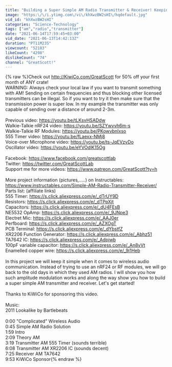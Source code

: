 ```yaml
---
title: "Building a Super Simple AM Radio Transmitter & Receiver! Keeping Wireless Audio Communication easy!"
image: "https:\/\/i.ytimg.com\/vi\/khXwzBW2sHI\/hqdefault.jpg"
vid_id: "khXwzBW2sHI"
categories: "Science-Technology"
tags: ["am","radio","transmitter"]
date: "2021-06-14T17:59:45+03:00"
vid_date: "2021-06-13T14:42:13Z"
duration: "PT11M23S"
viewcount: "52183"
likeCount: "4298"
dislikeCount: "74"
channel: "GreatScott!"
---
```

{% raw %}Check out <a rel="nofollow" target="blank" href="http://KiwiCo.com/GreatScott">http://KiwiCo.com/GreatScott</a> for 50% off your first month of ANY crate!<br />WARNING: Always check your local law if you want to transmit something with AM! Sending on certain frequencies and thus blocking other licensed transmitters can be illegal. So if you want to try it then make sure that the transmission power is super low. In my example the transmitter was only capable of sending over a distance of around 2-3m.<br /><br />Previous video: <a rel="nofollow" target="blank" href="https://youtu.be/tLKsvHSADdw">https://youtu.be/tLKsvHSADdw</a><br />Walkie-Talkie nRF24 video: <a rel="nofollow" target="blank" href="https://youtu.be/SZYwvvh6m-s">https://youtu.be/SZYwvvh6m-s</a><br />Walkie-Talkie RF Modules: <a rel="nofollow" target="blank" href="https://youtu.be/PKowvbnIxso">https://youtu.be/PKowvbnIxso</a><br />555 Timer video: <a rel="nofollow" target="blank" href="https://youtu.be/fLaexx-NMj8">https://youtu.be/fLaexx-NMj8</a><br />Voice-over Microphone video: <a rel="nofollow" target="blank" href="https://youtu.be/ts-JqEVzvDo">https://youtu.be/ts-JqEVzvDo</a><br />Oscillator video: <a rel="nofollow" target="blank" href="https://youtu.be/eYVOdlK15Og">https://youtu.be/eYVOdlK15Og</a><br /><br />Facebook: <a rel="nofollow" target="blank" href="https://www.facebook.com/greatscottlab">https://www.facebook.com/greatscottlab</a><br />Twitter: <a rel="nofollow" target="blank" href="https://twitter.com/GreatScottLab">https://twitter.com/GreatScottLab</a><br />Support me for more videos: <a rel="nofollow" target="blank" href="https://www.patreon.com/GreatScott?ty=h">https://www.patreon.com/GreatScott?ty=h</a><br /><br />More project information (pictures,.....) on Instructables: <a rel="nofollow" target="blank" href="https://www.instructables.com/Simple-AM-Radio-Transmitter-Receiver/">https://www.instructables.com/Simple-AM-Radio-Transmitter-Receiver/</a><br />Parts list: (affiliate links)<br />555 Timer: <a rel="nofollow" target="blank" href="https://s.click.aliexpress.com/e/_dTrUY9D">https://s.click.aliexpress.com/e/_dTrUY9D</a><br />Resistors: <a rel="nofollow" target="blank" href="https://s.click.aliexpress.com/e/_dTPpXjt">https://s.click.aliexpress.com/e/_dTPpXjt</a><br />Capacitors: <a rel="nofollow" target="blank" href="https://s.click.aliexpress.com/e/_dU4FEsB">https://s.click.aliexpress.com/e/_dU4FEsB</a><br />NE5532 OpAmp: <a rel="nofollow" target="blank" href="https://s.click.aliexpress.com/e/_9JNpe3">https://s.click.aliexpress.com/e/_9JNpe3</a><br />Electret Mic: <a rel="nofollow" target="blank" href="https://s.click.aliexpress.com/e/_AAJ0er">https://s.click.aliexpress.com/e/_AAJ0er</a><br />Perfboard: <a rel="nofollow" target="blank" href="https://s.click.aliexpress.com/e/_AZXOgT">https://s.click.aliexpress.com/e/_AZXOgT</a><br />PCB Terminal: <a rel="nofollow" target="blank" href="https://s.click.aliexpress.com/e/_dYbstfZ">https://s.click.aliexpress.com/e/_dYbstfZ</a><br />XR2206 Function Generator: <a rel="nofollow" target="blank" href="https://s.click.aliexpress.com/e/_Abhz51">https://s.click.aliexpress.com/e/_Abhz51</a><br />TA7642 IC: <a rel="nofollow" target="blank" href="https://s.click.aliexpress.com/e/_Adpjwb">https://s.click.aliexpress.com/e/_Adpjwb</a><br />100pF variable capacitor: <a rel="nofollow" target="blank" href="https://s.click.aliexpress.com/e/_An8vVt">https://s.click.aliexpress.com/e/_An8vVt</a><br />Enamelled copper wire: <a rel="nofollow" target="blank" href="https://s.click.aliexpress.com/e/_9i1Heb">https://s.click.aliexpress.com/e/_9i1Heb</a><br /><br />In this project we will keep it simple when it comes to wireless audio communication. Instead of trying to use an nRF24 or RF modules, we will go back to the old days in which they used AM radios. I will show you how such amplitude modulation works and along the way show you how to build a super simple AM transmitter and receiver. Let's get started!<br /><br />Thanks to KiWiCo for sponsoring this video.<br /><br />Music:<br />2011 Lookalike by Bartlebeats<br /><br />0:00 &quot;Complicated&quot; Wireless Audio<br />0:45 Simple AM Radio Solution<br />1:59 Intro<br />2:09 Theory AM<br />3:19 Transmitter AM 555 Timer (sounds terrible)<br />6:08 Transmitter AM XR2206 IC (sounds decent)<br />7:25 Receiver AM TA7642<br />9:53 KiWiCo Sponsor{% endraw %}
